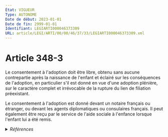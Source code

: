 ```yaml
---
État: VIGUEUR
Type: AUTONOME
Date de début: 2023-01-01
Date de fin: 2999-01-01
Identifiant: LEGIARTI000046373309
URL: article/LEGI/ARTI/00/00/46/37/33/LEGIARTI000046373309.xml
---
```


<h1>Article 348-3</h1>

Le consentement à l'adoption doit être libre, obtenu sans aucune contrepartie
après la naissance de l'enfant et éclairé sur les conséquences de l'adoption, en
particulier s'il est donné en vue d'une adoption plénière, sur le caractère
complet et irrévocable de la rupture du lien de filiation préexistant.<br />

Le consentement à l'adoption est donné devant un notaire français ou étranger,
ou devant les agents diplomatiques ou consulaires français. Il peut également
être reçu par le service de l'aide sociale à l'enfance lorsque l'enfant lui a
été remis.


<details>
  <summary><em>Références</em></summary>

  <h2>Articles faisant référence à l'article</h2>
  
  <ul>
    <li>
      <a href="https://legal.tricoteuses.fr//redirection/LEGIARTI000046369142?vers=git&vers=legifrance">Ordonnance n° 2022-1292 du 5 octobre 2022 prise en application de l'article 18 de la loi n° 2022-219 du 21 février 2022 visant à réformer l'adoption - article 3 ENTIEREMENT_MODIF</a> DEPLACEMENT cible
    </li>
    <li>
      <a href="https://legal.tricoteuses.fr//redirection/LEGIARTI000046369150?vers=git&vers=legifrance">Ordonnance n° 2022-1292 du 5 octobre 2022 prise en application de l'article 18 de la loi n° 2022-219 du 21 février 2022 visant à réformer l'adoption - article 7 ENTIEREMENT_MODIF</a> MODIFIE source
    </li>
  </ul>
  
  <h2>Références faites par l'article</h2>
  
  <ul>
    <li>
      1966-07-11 CITATION cible <a href="https://legal.tricoteuses.fr//redirection/LEGIARTI000006283832?vers=git&vers=legifrance">Loi n° 66-500 du 11 juillet 1966 portant réforme de l'adoption - article 8 AUTONOME VIGUEUR, en vigueur depuis le 1966-11-01</a>
    </li>
    <li>
      1967-01-10 CITATION cible <a href="https://legal.tricoteuses.fr//redirection/LEGIARTI000006683153?vers=git&vers=legifrance">Décret n°67-45 du 12 janvier 1967 PRIS POUR L'APPLICATION DE L'ARTICLE 100-1 DU CODE DE LA FAMILLE ET DE L'AIDE SOCIALE RELATIF AU CONTROLE DES OEUVRES D'ADOPTION. - article 11 AUTONOME ABROGE, en vigueur du 1967-01-13 au 1989-02-14</a>
    </li>
    <li>
      1989-02-10 CITATION cible <a href="https://legal.tricoteuses.fr//redirection/LEGIARTI000006683757?vers=git&vers=legifrance">Décret n°89-95 du 10 février 1989 relatif aux oeuvres d'adoption. - article 22 AUTONOME ABROGE, en vigueur du 1989-02-14 au 2002-04-25</a>
    </li>
    <li>
      2002-04-18 CITATION cible <a href="https://legal.tricoteuses.fr//redirection/LEGIARTI000006684423?vers=git&vers=legifrance">Décret n°2002-575 du 18 avril 2002 relatif aux organismes autorisés et habilités pour l'adoption - article 18 AUTONOME ABROGE, en vigueur du 2002-04-25 au 2004-10-26</a>
    </li>
    <li>
      2018-03-23 CITATION cible <a href="https://legal.tricoteuses.fr//redirection/LEGIARTI000036740874?vers=git&vers=legifrance">Décret n° 2018-200 du 23 mars 2018 modifiant certaines dispositions de la partie réglementaire du code de commerce et du décret n° 2016-230 du 26 février 2016 relatif aux tarifs de certains professionnels du droit et au fonds interprofessionnel de l'accès au droit et à la justice - article 8 ENTIEREMENT_MODIF</a>
    </li>
    <li>
      2022-10-05 DEPLACEMENT source <a href="https://legal.tricoteuses.fr//redirection/LEGIARTI000046369142?vers=git&vers=legifrance">Ordonnance n° 2022-1292 du 5 octobre 2022 prise en application de l'article 18 de la loi n° 2022-219 du 21 février 2022 visant à réformer l'adoption - article 3 ENTIEREMENT_MODIF</a>
    </li>
    <li>
      2022-10-05 MODIFIE cible <a href="https://legal.tricoteuses.fr//redirection/LEGIARTI000046369150?vers=git&vers=legifrance">Ordonnance n° 2022-1292 du 5 octobre 2022 prise en application de l'article 18 de la loi n° 2022-219 du 21 février 2022 visant à réformer l'adoption - article 7 ENTIEREMENT_MODIF</a>
    </li>
    <li>
      2999-01-01 CITATION cible <a href="https://legal.tricoteuses.fr//redirection/LEGIARTI000046372008?vers=git&vers=legifrance">Code civil - article 345 AUTONOME VIGUEUR, en vigueur depuis le 2023-01-01</a>
    </li>
    <li>
      2999-01-01 CITATION cible <a href="https://legal.tricoteuses.fr//redirection/LEGIARTI000041684606?vers=git&vers=legifrance">Code de commerce - article A444-163-4 AUTONOME VIGUEUR, en vigueur depuis le 2020-03-01</a>
    </li>
    <li>
      2999-01-01 CITATION cible <a href="https://legal.tricoteuses.fr//redirection/LEGIARTI000047053448?vers=git&vers=legifrance">Code de commerce - article Annexe 4-7 AUTONOME MODIFIE, en vigueur du 2023-01-26 au 2023-06-05</a>
    </li>
    <li>
      2999-01-01 CITATION cible <a href="https://legal.tricoteuses.fr//redirection/LEGIARTI000027762744?vers=git&vers=legifrance">Code de l'action sociale et des familles - article L224-5 AUTONOME MODIFIE, en vigueur du 2014-01-01 au 2022-02-23</a>
    </li>
    <li>
      2999-01-01 CITATION cible <a href="https://legal.tricoteuses.fr//redirection/LEGIARTI000047971703?vers=git&vers=legifrance">Code de l'action sociale et des familles - article R225-31 AUTONOME VIGUEUR, en vigueur depuis le 2023-08-16</a>
    </li>
    <li>
      2999-01-01 CITATION cible <a href="https://legal.tricoteuses.fr//redirection/LEGIARTI000006681171?vers=git&vers=legifrance">Code de la famille et de l'aide sociale - article 62 AUTONOME ABROGE, en vigueur du 1996-07-06 au 2000-12-23</a>
    </li>
    <li>
      2999-01-01 CITATION cible <a href="https://legal.tricoteuses.fr//redirection/LEGIARTI000006412111?vers=git&vers=legifrance">Code de procédure civile - article 1165 AUTONOME VIGUEUR, en vigueur depuis le 1982-01-01</a>
    </li>
    <li>
      1803-03-16 CITATION cible <a href="https://legal.tricoteuses.fr//redirection/LEGIARTI000006473476?vers=git&vers=legifrance">Loi contenant organisation du notariat (loi 25 ventôse an XI) - article 10 AUTONOME ABROGE, en vigueur du 2007-01-01 au 2015-08-08</a>
    </li>
  </ul>
</details>
